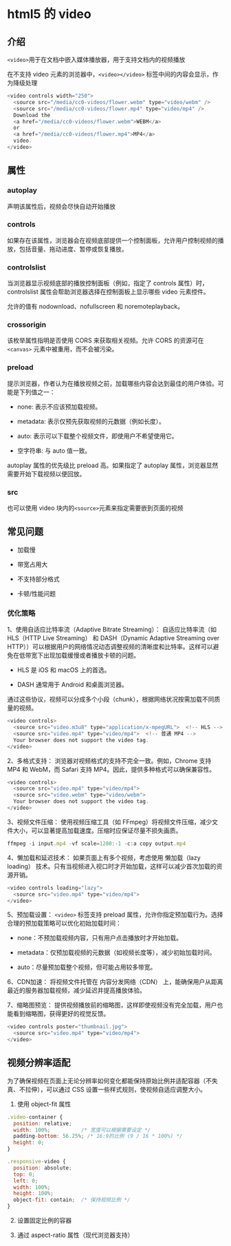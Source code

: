 # html5 的 video

## 介绍

`<video>`用于在文档中嵌入媒体播放器，用于支持文档内的视频播放

在不支持 video 元素的浏览器中，`<video></video>` 标签中间的内容会显示，作为降级处理

```js
<video controls width="250">
  <source src="/media/cc0-videos/flower.webm" type="video/webm" />
  <source src="/media/cc0-videos/flower.mp4" type="video/mp4" />
  Download the
  <a href="/media/cc0-videos/flower.webm">WEBM</a>
  or
  <a href="/media/cc0-videos/flower.mp4">MP4</a>
  video.
</video>
```

## 属性

### autoplay

声明该属性后，视频会尽快自动开始播放

### controls

如果存在该属性，浏览器会在视频底部提供一个控制面板，允许用户控制视频的播放，包括音量、拖动进度、暂停或恢复播放。

### controlslist

当浏览器显示视频底部的播放控制面板（例如，指定了 controls 属性）时，controlslist 属性会帮助浏览器选择在控制面板上显示哪些 video 元素控件。

允许的值有 nodownload、nofullscreen 和 noremoteplayback。

### crossorigin

该枚举属性指明是否使用 CORS 来获取相关视频。允许 CORS 的资源可在 `<canvas>` 元素中被重用，而不会被污染。

### preload

提示浏览器，作者认为在播放视频之前，加载哪些内容会达到最佳的用户体验。可能是下列值之一：

- none: 表示不应该预加载视频。

- metadata: 表示仅预先获取视频的元数据（例如长度）。

- auto: 表示可以下载整个视频文件，即使用户不希望使用它。

- 空字符串: 与 auto 值一致。

autoplay 属性的优先级比 preload 高。如果指定了 autoplay 属性，浏览器显然需要开始下载视频以便回放。

### src

也可以使用 video 块内的`<source>`元素来指定需要嵌到页面的视频


## 常见问题

- 加载慢

- 带宽占用大

- 不支持部分格式

- 卡顿/性能问题

### 优化策略

1、使用自适应比特率流（Adaptive Bitrate Streaming）： 自适应比特率流（如 HLS（HTTP Live Streaming） 和 DASH（Dynamic Adaptive Streaming over HTTP））可以根据用户的网络情况动态调整视频的清晰度和比特率。这样可以避免在低带宽下出现加载缓慢或者播放卡顿的问题。

- HLS 是 iOS 和 macOS 上的首选。

- DASH 通常用于 Android 和桌面浏览器。

通过这些协议，视频可以分成多个小段（chunk），根据网络状况按需加载不同质量的视频。

```js
<video controls>
  <source src="video.m3u8" type="application/x-mpegURL">  <!-- HLS -->
  <source src="video.mp4" type="video/mp4">  <!-- 普通 MP4 -->
  Your browser does not support the video tag.
</video>
```

2、多格式支持： 浏览器对视频格式的支持不完全一致。例如，Chrome 支持 MP4 和 WebM，而 Safari 支持 MP4。因此，提供多种格式可以确保兼容性。

```js
<video controls>
  <source src="video.mp4" type="video/mp4">
  <source src="video.webm" type="video/webm">
  Your browser does not support the video tag.
</video>
```

3、视频文件压缩： 使用视频压缩工具（如 FFmpeg）将视频文件压缩，减少文件大小，可以显著提高加载速度。压缩时应保证尽量不损失画质。

```js
ffmpeg -i input.mp4 -vf scale=1280:-1 -c:a copy output.mp4
```


4、懒加载和延迟技术： 如果页面上有多个视频，考虑使用 懒加载（lazy loading） 技术。只有当视频进入视口时才开始加载，这样可以减少首次加载的资源开销。
```js
<video controls loading="lazy">
  <source src="video.mp4" type="video/mp4">
</video>
```

5、预加载设置： `<video>` 标签支持 preload 属性，允许你指定预加载行为。选择合理的预加载策略可以优化初始加载时间：

- none：不预加载视频内容，只有用户点击播放时才开始加载。

- metadata：仅预加载视频的元数据（如视频长度等），减少初始加载时间。

- auto：尽量预加载整个视频，但可能占用较多带宽。


6、CDN加速： 将视频文件托管在 内容分发网络（CDN） 上，能确保用户从距离最近的服务器加载视频，减少延迟并提高播放体验。

7、缩略图预览： 提供视频播放前的缩略图，这样即使视频没有完全加载，用户也能看到缩略图，获得更好的视觉反馈。

```js
<video controls poster="thumbnail.jpg">
  <source src="video.mp4" type="video/mp4">
</video>
```

## 视频分辨率适配


为了确保视频在页面上无论分辨率如何变化都能保持原始比例并适配容器（不失真、不拉伸），可以通过 CSS 设置一些样式规则，使视频自适应调整大小。

1. 使用 object-fit 属性

```js
.video-container {
  position: relative;
  width: 100%;          /* 宽度可以根据需要设定 */
  padding-bottom: 56.25%; /* 16:9的比例 (9 / 16 * 100%) */
  height: 0;
}

.responsive-video {
  position: absolute;
  top: 0;
  left: 0;
  width: 100%;
  height: 100%;
  object-fit: contain;  /* 保持视频比例 */
}
```

2. 设置固定比例的容器


3. 通过 aspect-ratio 属性（现代浏览器支持）

